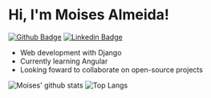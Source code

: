 # Hi, I'm Moises Almeida!

[![Github Badge](https://img.shields.io/badge/-Github-000?style=flat-square&logo=Github&logoColor=white&link=https://github.com/moisesjsalmeida)](https://github.com/moisesjsalmeida)
[![Linkedin Badge](https://img.shields.io/badge/-LinkedIn-blue?style=flat-square&logo=Linkedin&logoColor=white&link=https://www.linkedin.com/in/moisesjsalmeida/)](https://www.linkedin.com/in/fagnerpsantos/)


- Web development with Django
- Currently learning Angular
- Looking foward to collaborate on open-source projects

![Moises' github stats](https://github-readme-stats.vercel.app/api?username=moisesjsalmeida)
![Top Langs](https://github-readme-stats.vercel.app/api/top-langs/?username=moisesjsalmeida&layout=compact)

